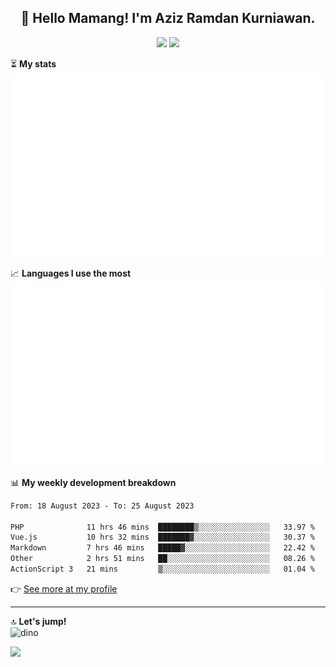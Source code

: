 <h2 align="center">👋 Hello Mamang! I'm Aziz Ramdan Kurniawan.</h2>  
<p align="center">
  <img src="https://komarev.com/ghpvc/?username=azizramdan">
  <img src="https://wakatime.com/badge/user/90056fa0-4c31-4eca-954e-2a3ac05896f9.svg">
</p>
    
⏳ **My stats**  
![](https://raw.githubusercontent.com/azizramdan/github-stats/master/generated/overview.svg#gh-dark-mode-only)

📈 **Languages I use the most**  
![](https://raw.githubusercontent.com/azizramdan/github-stats/master/generated/languages.svg#gh-dark-mode-only)

📊 **My weekly development breakdown**
<!--START_SECTION:waka-->

```txt
From: 18 August 2023 - To: 25 August 2023

PHP              11 hrs 46 mins  ████████▒░░░░░░░░░░░░░░░░   33.97 %
Vue.js           10 hrs 32 mins  ███████▓░░░░░░░░░░░░░░░░░   30.37 %
Markdown         7 hrs 46 mins   █████▓░░░░░░░░░░░░░░░░░░░   22.42 %
Other            2 hrs 51 mins   ██░░░░░░░░░░░░░░░░░░░░░░░   08.26 %
ActionScript 3   21 mins         ▒░░░░░░░░░░░░░░░░░░░░░░░░   01.04 %
```

<!--END_SECTION:waka-->
👉 [See more at my profile](https://wakatime.com/@azizramdan)
***
🔝 **Let's jump!**  
![dino](https://raw.githubusercontent.com/azizramdan/azizramdan/master/dino.gif)  

![](https://hit.yhype.me/github/profile?user_id=27954794)
